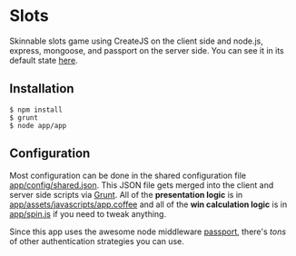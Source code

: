 Slots
===

Skinnable slots game using CreateJS on the client side and node.js, express, mongoose, and passport on the server side.
You can see it in its default state [here](http://oquistador-slots.herokuapp.com/).

Installation
---

    $ npm install
    $ grunt
    $ node app/app
    
Configuration
---

Most configuration can be done in the shared configuration file [app/config/shared.json]( https://github.com/oquistador/Slots/blob/master/app/config/shared.json). This JSON file gets merged into the client and server side scripts via [Grunt](https://github.com/gruntjs/grunt). All of the **presentation logic** is in [app/assets/javascripts/app.coffee](https://github.com/oquistador/Slots/blob/master/app/assets/javascripts/app.coffee) and all of the **win calculation logic** is in [app/spin.js](https://github.com/oquistador/Slots/blob/master/app/spin.js) if you need to tweak anything.

Since this app uses the awesome node middleware [passport](https://github.com/jaredhanson/passport), there's *tons* of other authentication strategies you can use.
